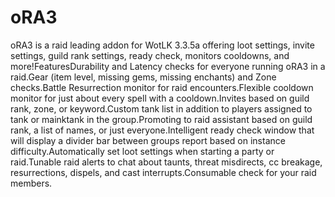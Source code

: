 # oRA3

oRA3 is a raid leading addon for WotLK 3.3.5a offering loot settings, invite settings, guild rank settings, ready check, monitors cooldowns, and more!FeaturesDurability and Latency checks for everyone running oRA3 in a raid.Gear (item level, missing gems, missing enchants) and Zone checks.Battle Resurrection monitor for raid encounters.Flexible cooldown monitor for just about every spell with a cooldown.Invites based on guild rank, zone, or keyword.Custom tank list in addition to players assigned to tank or mainktank in the group.Promoting to raid assistant based on guild rank, a list of names, or just everyone.Intelligent ready check window that will display a divider bar between groups report based on instance difficulty.Automatically set loot settings when starting a party or raid.Tunable raid alerts to chat about taunts, threat misdirects, cc breakage, resurrections, dispels, and cast interrupts.Consumable check for your raid members.
